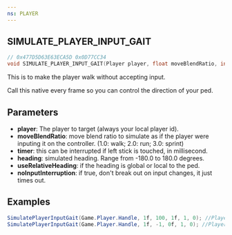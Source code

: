 ```yaml
---
ns: PLAYER
---
```

## SIMULATE_PLAYER_INPUT_GAIT

```c
// 0x477D5D63E63ECA5D 0x0D77CC34
void SIMULATE_PLAYER_INPUT_GAIT(Player player, float moveBlendRatio, int timer, float heading, BOOL useRelativeHeading, BOOL noInputInterruption);
```

This is to make the player walk without accepting input.

Call this native every frame so you can control the direction of your ped.


## Parameters
* **player**: The player to target (always your local player id).
* **moveBlendRatio**: move blend ratio to simulate as if the player were inputing it on the controller. (1.0: walk; 2.0: run; 3.0: sprint)
* **timer**: this can be interrupted if left stick is touched, in millisecond. 
* **heading**: simulated heading. Range from -180.0 to 180.0 degrees.
* **useRelativeHeading**: if the heading is global or local to the ped.
* **noInputInterruption**: if true, don't break out on input changes, it just times out.

## Examples
```cs
SimulatePlayerInputGait(Game.Player.Handle, 1f, 100, 1f, 1, 0); //Player will go forward for 100ms
SimulatePlayerInputGait(Game.Player.Handle, 1f, -1, 0f, 1, 0); //Player will go straight forward forever, stop when facing walls or obstacles.
```
